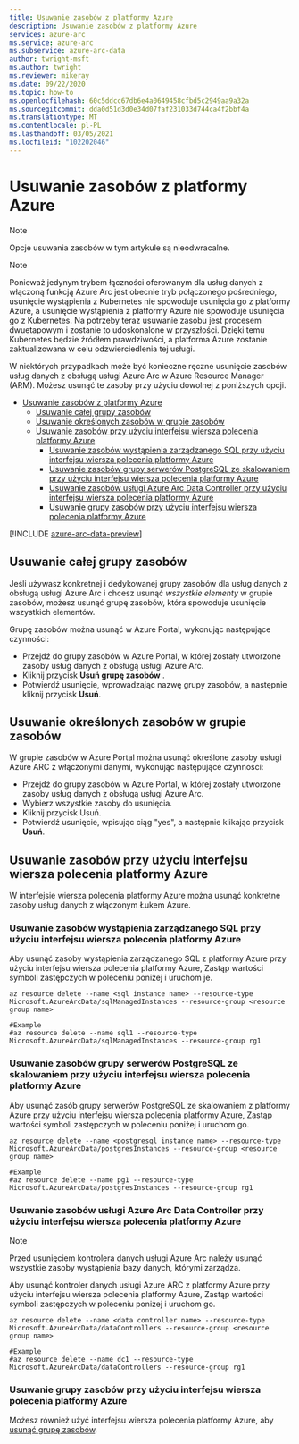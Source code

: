 ```yaml
---
title: Usuwanie zasobów z platformy Azure
description: Usuwanie zasobów z platformy Azure
services: azure-arc
ms.service: azure-arc
ms.subservice: azure-arc-data
author: twright-msft
ms.author: twright
ms.reviewer: mikeray
ms.date: 09/22/2020
ms.topic: how-to
ms.openlocfilehash: 60c5ddcc67db6e4a0649458cfbd5c2949aa9a32a
ms.sourcegitcommit: dda0d51d3d0e34d07faf231033d744ca4f2bbf4a
ms.translationtype: MT
ms.contentlocale: pl-PL
ms.lasthandoff: 03/05/2021
ms.locfileid: "102202046"
---
```

# <a name="delete-resources-from-azure"></a>Usuwanie zasobów z platformy Azure

> [!NOTE]
>  Opcje usuwania zasobów w tym artykule są nieodwracalne.

> [!NOTE]
>  Ponieważ jedynym trybem łączności oferowanym dla usług danych z włączoną funkcją Azure Arc jest obecnie tryb połączonego pośredniego, usunięcie wystąpienia z Kubernetes nie spowoduje usunięcia go z platformy Azure, a usunięcie wystąpienia z platformy Azure nie spowoduje usunięcia go z Kubernetes.  Na potrzeby teraz usuwanie zasobu jest procesem dwuetapowym i zostanie to udoskonalone w przyszłości.  Dzięki temu Kubernetes będzie źródłem prawdziwości, a platforma Azure zostanie zaktualizowana w celu odzwierciedlenia tej usługi.

W niektórych przypadkach może być konieczne ręczne usunięcie zasobów usług danych z obsługą usługi Azure Arc w Azure Resource Manager (ARM).  Możesz usunąć te zasoby przy użyciu dowolnej z poniższych opcji.

- [Usuwanie zasobów z platformy Azure](#delete-resources-from-azure)
  - [Usuwanie całej grupy zasobów](#delete-an-entire-resource-group)
  - [Usuwanie określonych zasobów w grupie zasobów](#delete-specific-resources-in-the-resource-group)
  - [Usuwanie zasobów przy użyciu interfejsu wiersza polecenia platformy Azure](#delete-resources-using-the-azure-cli)
    - [Usuwanie zasobów wystąpienia zarządzanego SQL przy użyciu interfejsu wiersza polecenia platformy Azure](#delete-sql-managed-instance-resources-using-the-azure-cli)
    - [Usuwanie zasobów grupy serwerów PostgreSQL ze skalowaniem przy użyciu interfejsu wiersza polecenia platformy Azure](#delete-postgresql-hyperscale-server-group-resources-using-the-azure-cli)
    - [Usuwanie zasobów usługi Azure Arc Data Controller przy użyciu interfejsu wiersza polecenia platformy Azure](#delete-azure-arc-data-controller-resources-using-the-azure-cli)
    - [Usuwanie grupy zasobów przy użyciu interfejsu wiersza polecenia platformy Azure](#delete-a-resource-group-using-the-azure-cli)

[!INCLUDE [azure-arc-data-preview](../../../includes/azure-arc-data-preview.md)]

## <a name="delete-an-entire-resource-group"></a>Usuwanie całej grupy zasobów
Jeśli używasz konkretnej i dedykowanej grupy zasobów dla usług danych z obsługą usługi Azure Arc i chcesz usunąć *wszystkie elementy* w grupie zasobów, możesz usunąć grupę zasobów, która spowoduje usunięcie wszystkich elementów.  

Grupę zasobów można usunąć w Azure Portal, wykonując następujące czynności:

- Przejdź do grupy zasobów w Azure Portal, w której zostały utworzone zasoby usług danych z obsługą usługi Azure Arc.
- Kliknij przycisk **Usuń grupę zasobów** .
- Potwierdź usunięcie, wprowadzając nazwę grupy zasobów, a następnie kliknij przycisk **Usuń**.

## <a name="delete-specific-resources-in-the-resource-group"></a>Usuwanie określonych zasobów w grupie zasobów

W grupie zasobów w Azure Portal można usunąć określone zasoby usługi Azure ARC z włączonymi danymi, wykonując następujące czynności:

- Przejdź do grupy zasobów w Azure Portal, w której zostały utworzone zasoby usług danych z obsługą usługi Azure Arc.
- Wybierz wszystkie zasoby do usunięcia.
- Kliknij przycisk Usuń.
- Potwierdź usunięcie, wpisując ciąg "yes", a następnie klikając przycisk **Usuń**.

## <a name="delete-resources-using-the-azure-cli"></a>Usuwanie zasobów przy użyciu interfejsu wiersza polecenia platformy Azure

W interfejsie wiersza polecenia platformy Azure można usunąć konkretne zasoby usług danych z włączonym Łukem Azure.

### <a name="delete-sql-managed-instance-resources-using-the-azure-cli"></a>Usuwanie zasobów wystąpienia zarządzanego SQL przy użyciu interfejsu wiersza polecenia platformy Azure

Aby usunąć zasoby wystąpienia zarządzanego SQL z platformy Azure przy użyciu interfejsu wiersza polecenia platformy Azure, Zastąp wartości symboli zastępczych w poleceniu poniżej i uruchom je.

```azurecli
az resource delete --name <sql instance name> --resource-type Microsoft.AzureArcData/sqlManagedInstances --resource-group <resource group name>

#Example
#az resource delete --name sql1 --resource-type Microsoft.AzureArcData/sqlManagedInstances --resource-group rg1
```

### <a name="delete-postgresql-hyperscale-server-group-resources-using-the-azure-cli"></a>Usuwanie zasobów grupy serwerów PostgreSQL ze skalowaniem przy użyciu interfejsu wiersza polecenia platformy Azure

Aby usunąć zasób grupy serwerów PostgreSQL ze skalowaniem z platformy Azure przy użyciu interfejsu wiersza polecenia platformy Azure, Zastąp wartości symboli zastępczych w poleceniu poniżej i uruchom go.

```azurecli
az resource delete --name <postgresql instance name> --resource-type Microsoft.AzureArcData/postgresInstances --resource-group <resource group name>

#Example
#az resource delete --name pg1 --resource-type Microsoft.AzureArcData/postgresInstances --resource-group rg1
```

### <a name="delete-azure-arc-data-controller-resources-using-the-azure-cli"></a>Usuwanie zasobów usługi Azure Arc Data Controller przy użyciu interfejsu wiersza polecenia platformy Azure

> [!NOTE]
> Przed usunięciem kontrolera danych usługi Azure Arc należy usunąć wszystkie zasoby wystąpienia bazy danych, którymi zarządza.

Aby usunąć kontroler danych usługi Azure ARC z platformy Azure przy użyciu interfejsu wiersza polecenia platformy Azure, Zastąp wartości symboli zastępczych w poleceniu poniżej i uruchom go.

```azurecli
az resource delete --name <data controller name> --resource-type Microsoft.AzureArcData/dataControllers --resource-group <resource group name>

#Example
#az resource delete --name dc1 --resource-type Microsoft.AzureArcData/dataControllers --resource-group rg1
```

### <a name="delete-a-resource-group-using-the-azure-cli"></a>Usuwanie grupy zasobów przy użyciu interfejsu wiersza polecenia platformy Azure

Możesz również użyć interfejsu wiersza polecenia platformy Azure, aby [usunąć grupę zasobów](../../azure-resource-manager/management/delete-resource-group.md).